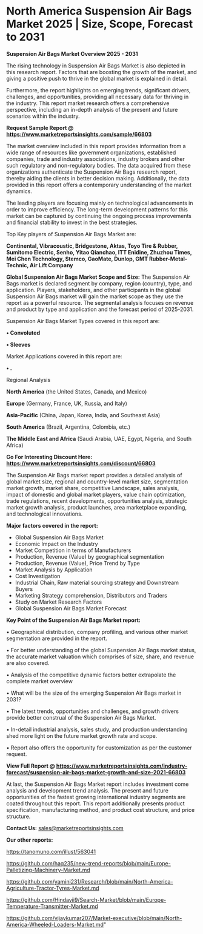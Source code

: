 # North America Suspension Air Bags Market 2025 | Size, Scope, Forecast to 2031

<Strong> Suspension Air Bags Market Overview 2025 - 2031</strong>

The rising technology in Suspension Air Bags Market is also depicted in this research report. Factors that are boosting the growth of the market, and giving a positive push to thrive in the global market is explained in detail.

Furthermore, the report highlights on emerging trends, significant drivers, challenges, and opportunities, providing all necessary data for thriving in the industry. This report market research offers a comprehensive perspective, including an in-depth analysis of the present and future scenarios within the industry.

<strong>Request Sample Report @ <a href=https://www.marketreportsinsights.com/sample/66803>https://www.marketreportsinsights.com/sample/66803</a></strong>

The market overview included in this report provides information from a wide range of resources like government organizations, established companies, trade and industry associations, industry brokers and other such regulatory and non-regulatory bodies. The data acquired from these organizations authenticate the Suspension Air Bags research report, thereby aiding the clients in better decision making. Additionally, the data provided in this report offers a contemporary understanding of the market dynamics.

The leading players are focusing mainly on technological advancements in order to improve efficiency. The long-term development patterns for this market can be captured by continuing the ongoing process improvements and financial stability to invest in the best strategies.

Top Key players of Suspension Air Bags Market are:

<strong>Continental, Vibracoustic, Bridgestone, Aktas, Toyo Tire & Rubber, Sumitomo Electric, Senho, Yitao Qianchao, ITT Enidine, Zhuzhou Times, Mei Chen Technology, Stemco, GaoMate, Dunlop, GMT Rubber-Metal-Technic, Air Lift Company</strong>

<strong><b>Global Suspension Air Bags Market Scope and Size:</b></strong>
The Suspension Air Bags market is declared segment by company, region (country), type, and application. Players, stakeholders, and other participants in the global Suspension Air Bags market will gain the market scope as they use the report as a powerful resource. The segmental analysis focuses on revenue and product by type and application and the forecast period of 2025-2031.

Suspension Air Bags Market Types covered in this report are:

<strong>• Convoluted

• Sleeves</strong>

Market Applications covered in this report are:

<strong>• .</strong> 

Regional Analysis

<strong>North America</strong> (the United States, Canada, and Mexico)

<strong>Europe</strong> (Germany, France, UK, Russia, and Italy)

<strong>Asia-Pacific</strong> (China, Japan, Korea, India, and Southeast Asia)

<strong>South America</strong> (Brazil, Argentina, Colombia, etc.)

<strong>The Middle East and Africa</strong> (Saudi Arabia, UAE, Egypt, Nigeria, and South Africa)

<strong>Go For Interesting Discount Here: <a href=https://www.marketreportsinsights.com/discount/66803>https://www.marketreportsinsights.com/discount/66803</a></strong>

The Suspension Air Bags market report provides a detailed analysis of global market size, regional and country-level market size, segmentation market growth, market share, competitive Landscape, sales analysis, impact of domestic and global market players, value chain optimization, trade regulations, recent developments, opportunities analysis, strategic market growth analysis, product launches, area marketplace expanding, and technological innovations.

<strong><b>Major factors covered in the report:</b></strong>
<ul>
  <li>Global Suspension Air Bags Market </li>
  <li>Economic Impact on the Industry</li>
  <li>Market Competition in terms of Manufacturers</li>
  <li>Production, Revenue (Value) by geographical segmentation</li>
  <li>Production, Revenue (Value), Price Trend by Type</li>
  <li>Market Analysis by Application</li>
  <li>Cost Investigation</li>
  <li>Industrial Chain, Raw material sourcing strategy and Downstream Buyers</li>
  <li>Marketing Strategy comprehension, Distributors and Traders</li>
  <li>Study on Market Research Factors</li>
  <li>Global Suspension Air Bags Market Forecast</li>
</ul>

<strong><b>Key Point of the Suspension Air Bags Market report:</b></strong>

• Geographical distribution, company profiling, and various other market segmentation are provided in the report.

• For better understanding of the global Suspension Air Bags market status, the accurate market valuation which comprises of size, share, and revenue are also covered.

• Analysis of the competitive dynamic factors better extrapolate the complete market overview

• What will be the size of the emerging Suspension Air Bags market in 2031?

• The latest trends, opportunities and challenges, and growth drivers provide better construal of the Suspension Air Bags Market.

• In-detail industrial analysis, sales study, and production understanding shed more light on the future market growth rate and scope.

• Report also offers the opportunity for customization as per the customer request.

<strong><b>View Full Report @ <a href=https://www.marketreportsinsights.com/industry-forecast/suspension-air-bags-market-growth-and-size-2021-66803>https://www.marketreportsinsights.com/industry-forecast/suspension-air-bags-market-growth-and-size-2021-66803</a></b></strong>


At last, the Suspension Air Bags Market report includes investment come analysis and development trend analysis. The present and future opportunities of the fastest growing international industry segments are coated throughout this report. This report additionally presents product specification, manufacturing method, and product cost structure, and price structure.

<strong>Contact Us:</strong>
sales@marketreportsinsights.com

<strong>Our other reports:</strong>

<a href=https://tanomuno.com/illust/563041>https://tanomuno.com/illust/563041</a>

<a href=https://github.com/haq235/new-trend-reports/blob/main/Europe-Palletizing-Machinery-Market.md>https://github.com/haq235/new-trend-reports/blob/main/Europe-Palletizing-Machinery-Market.md</a>

<a href=https://github.com/yamini231/Research/blob/main/North-America-Agriculture-Tractor-Tyres-Market.md>https://github.com/yamini231/Research/blob/main/North-America-Agriculture-Tractor-Tyres-Market.md</a>

<a href=https://github.com/Hindavii9/Search-Market/blob/main/Europe-Temperature-Transmitter-Market.md>https://github.com/Hindavii9/Search-Market/blob/main/Europe-Temperature-Transmitter-Market.md</a>

<a href=https://github.com/vijaykumar207/Market-executive/blob/main/North-America-Wheeled-Loaders-Market.md>https://github.com/vijaykumar207/Market-executive/blob/main/North-America-Wheeled-Loaders-Market.md</a>"
